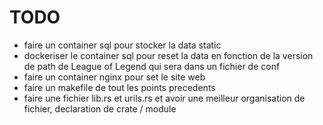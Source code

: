 # TODO
- faire un container sql pour stocker la data static
- dockeriser le container sql pour reset la data en fonction de la version de path de League of Legend qui sera dans un fichier de conf
- faire un container nginx pour set le site web
- faire un makefile de tout les points precedents
- faire une fichier lib.rs et urils.rs et avoir une meilleur organisation de fichier, declaration de crate / module
